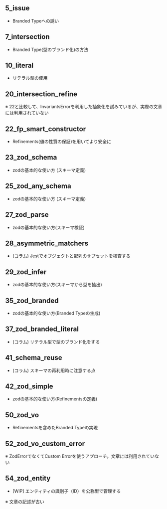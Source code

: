 ## 5_issue

- Branded Typeへの誘い

## 7_intersection

- Branded Type(型のブランド化)の方法


## 10_literal

- リテラル型の使用

## 20_intersection_refine

※ 22と比較して、InvariantsErrorを利用した抽象化を試みているが、実際の文章には利用されていない

## 22_fp_smart_constructor

- Refinements(値の性質の保証)を用いてより安全に

## 23_zod_schema

- zodの基本的な使い方 (スキーマ定義)

## 25_zod_any_schema

- zodの基本的な使い方 (スキーマ定義)

## 27_zod_parse

- zodの基本的な使い方(スキーマ検証)

## 28_asymmetric_matchers

- (コラム) Jestでオブジェクトと配列のサブセットを検査する

## 29_zod_infer

- zodの基本的な使い方(スキーマから型を抽出)

## 35_zod_branded

- zodの基本的な使い方(Branded Typeの生成)

## 37_zod_branded_literal

- (コラム) リテラル型で型のブランド化をする


## 41_schema_reuse

- (コラム) スキーマの再利用時に注意する点

## 42_zod_simple

- zodの基本的な使い方(Refinementsの定義)

## 50_zod_vo

- Refinementsを含めたBranded Typeの実現

## 52_zod_vo_custom_error

※ ZodErrorでなくてCustom Errorを使うアプローチ。文章には利用されていない

## 54_zod_entity

- [WIP] エンティティの識別子（ID）を公称型で管理する

※ 文章の記述が古い




